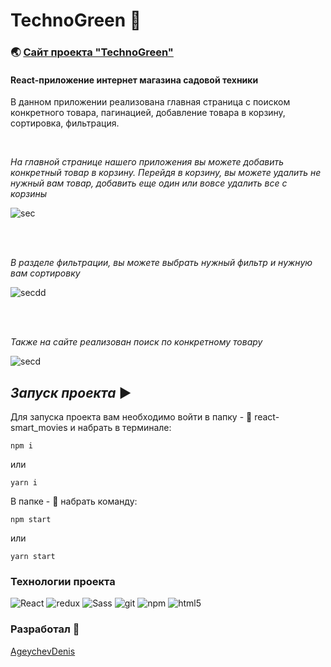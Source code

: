 # **TechnoGreen** :deciduous_tree:

### :earth_asia: [Сайт проекта "TechnoGreen"](https://react-technogreen.vercel.app)

#### React-приложение интернет магазина садовой техники

В данном приложении реализована главная страница с поиском конкретного товара, пагинацией, добавление товара в корзину, сортировка, фильтрация.

<br>

*На главной странице нашего приложения вы можете добавить конкретный товар в корзину. Перейдя в корзину, вы можете удалить не нужный вам товар, добавить еще один или вовсе удалить все с корзины*

![sec](https://user-images.githubusercontent.com/83320431/175813176-02253384-4f63-4da8-a650-6679e845f743.gif)

<br>
<br>

*В разделе фильтрации, вы можете выбрать нужный фильтр и нужную вам сортировку*

![secdd](https://user-images.githubusercontent.com/83320431/175813426-7e743e7c-d36b-4c5c-8bcb-454d7d85e653.gif)

<br>
<br>

*Также на сайте реализован поиск по конкретному товару*

![secd](https://user-images.githubusercontent.com/83320431/175813668-be2b6344-3403-444e-8694-d160825f1533.gif)

## *Запуск проекта* ▶️

Для запуска проекта вам необходимо войти в папку - :file_folder: react-smart_movies
 и набрать в терминале:

```
npm i
```

или

```
yarn i
```

В папке - :open_file_folder: набрать команду:

```
npm start
```

или

```
yarn start
```

### Технологии проекта ###
<p>
<img alt="React" src="https://img.shields.io/badge/-React-45b8d8?style=flat-square&logo=react&logoColor=white" />
<img alt="redux" src="https://img.shields.io/badge/-Redux-764ABC?style=flat-square&logo=redux&logoColor=white" />
<img alt="Sass" src="https://img.shields.io/badge/-Sass-CC6699?style=flat-square&logo=sass&logoColor=white" />
<img alt="git" src="https://img.shields.io/badge/-Git-F05032?style=flat-square&logo=git&logoColor=white" />
<img alt="npm" src="https://img.shields.io/badge/-NPM-CB3837?style=flat-square&logo=npm&logoColor=white" />
<img alt="html5" src="https://img.shields.io/badge/-HTML5-E34F26?style=flat-square&logo=html5&logoColor=white" />
</p>

### Разработал :man:

[AgeychevDenis](https://github.com/AgeychevDenis)
